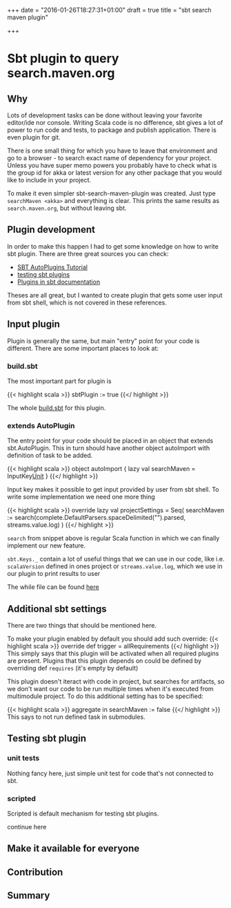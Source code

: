 +++
date = "2016-01-26T18:27:31+01:00"
draft = true
title = "sbt search maven plugin"

+++

# Sbt plugin to query search.maven.org

## Why

Lots of development tasks can be done without leaving your favorite editor/ide nor console.
Writing Scala code is no difference, sbt gives a lot of power to run code and tests, to package and publish application. There is even plugin for git.

There is one small thing for which you have to leave that environment and go to a browser - to search exact name of dependency for your project.
Unless you have super memo powers you probably have to check what is the group id for akka or latest version for any other package that you would like to include in your project.

To make it even simpler sbt-search-maven-plugin was created. Just type `searchMaven <akka>` and everything is clear. This prints the same results as `search.maven.org`, but without leaving sbt.

## Plugin development

In order to make this happen I had to get some knowledge on how to write sbt plugin. There are three great sources you can check:

* [SBT AutoPlugins Tutorial](http://mukis.de/pages/sbt-autoplugins-tutorial/)
* [testing sbt plugins](http://eed3si9n.com/testing-sbt-plugins)
* [Plugins in sbt documentation](http://www.scala-sbt.org/0.13/docs/Plugins.html)

Theses are all great, but I wanted to create plugin that gets some user input from sbt shell, which is not covered in these references.

## Input plugin

Plugin is generally the same, but main "entry" point for your code is different.
There are some important places to look at:

### build.sbt

The most important part for plugin is

{{< highlight scala >}}
sbtPlugin := true
{{</ highlight >}}

The whole [build.sbt](https://github.com/blstream/sbt-search-maven-plugin/blob/master/build.sbt) for this plugin.

### extends AutoPlugin

The entry point for your code should be placed in an object that extends sbt.AutoPlugin. This in turn should have another object autoImport with definition of task to be added.

{{< highlight scala >}}
object autoImport {
  lazy val searchMaven = InputKey[Unit]("searchMaven", "Search maven")
}
{{</ highlight >}}

Input key makes it possible to get input provided by user from sbt shell. To write some implementation we need one more thing

{{< highlight scala >}}
override lazy val projectSettings = Seq(
  searchMaven := search(complete.DefaultParsers.spaceDelimited("<arg>").parsed, streams.value.log)
)
{{</ highlight >}}

`search` from snippet above is regular Scala function in which we can finally implement our new feature.

`sbt.Keys._` contain a lot of useful things that we can use in our code, like i.e. `scalaVersion` defined in ones project or `streams.value.log`, which we use in our plugin to print results to user

The while file can be found [here](https://github.com/blstream/sbt-search-maven-plugin/blob/master/src/main/scala/com/blstream/sbtsearchmavenplugin/SbtSearchMavenPlugin.scala)

## Additional sbt settings

There are two things that should be mentioned here.

To make your plugin enabled by default you should add such override:
{{< highlight scala >}}
override def trigger = allRequirements
{{</ highlight >}}
This simply says that this plugin will be activated when all required plugins are present. Plugins that this plugin depends on could be defined by overriding def `requires` (it's empty by default)

This plugin doesn't iteract with code in project, but searches for artifacts, so we don't want our code to be run multiple times when it's executed from multimodule project.
To do this additional setting has to be specified:

{{< highlight scala >}}
aggregate in searchMaven := false
{{</ highlight >}}
This says to not run defined task in submodules.

## Testing sbt plugin

### unit tests

Nothing fancy here, just simple unit test for code that's not connected to sbt.

### scripted

Scripted is default mechanism for testing sbt plugins.

continue here

## Make it available for everyone

## Contribution

## Summary
